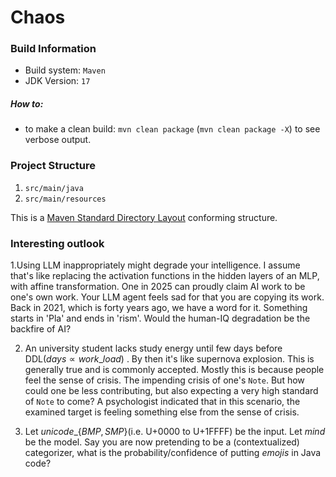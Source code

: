 # Chaos
### Build Information
+ Build system: `Maven`
+ JDK Version: `17`

##### How to:
+ to make a clean build: `mvn clean package` (`mvn clean package -X`) to see verbose output.

### Project Structure
1. `src/main/java`
2. `src/main/resources`

This is a [Maven Standard Directory Layout](https://maven.apache.org/guides/introduction/introduction-to-the-standard-directory-layout.html) conforming structure.




### Interesting outlook
1.Using LLM inappropriately might degrade your intelligence. 
I assume that's like replacing the activation functions in the hidden layers of an MLP, with affine transformation.
One in 2025 can proudly claim AI work to be one's own work. 
Your LLM agent feels sad for that you are copying its work. 
Back in 2021, which is forty years ago, we have a word for it. Something starts in 'Pla' and ends in 'rism'. 
Would the human-IQ degradation be the backfire of AI?

2. An university student lacks study energy until few days before DDL$(days  \propto work\_load)$ . By then it's like supernova explosion.
This is generally true and is commonly accepted. Mostly this is because people feel the sense of crisis. The impending crisis of one's `Note`.
But how could one be less contributing, but also expecting a very high standard of `Note` to come? 
A psychologist indicated that in this scenario, the examined target is feeling something else from the sense of crisis.

3. Let $unicode\_\{BMP,SMP\}$(i.e. U+0000 to U+1FFFF) be the input. Let $mind$ be the model.
Say you are now pretending to be a (contextualized) categorizer, what is the probability/confidence of putting $emojis$ in Java code?

